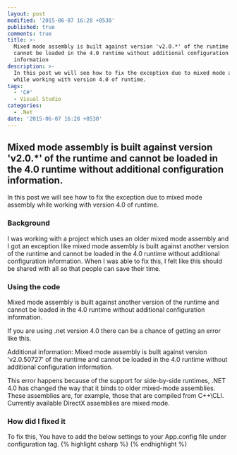 ```yaml
---
layout: post
modified: '2015-06-07 16:28 +0530'
published: true
comments: true
title: >-
  Mixed mode assembly is built against version 'v2.0.*' of the runtime and
  cannot be loaded in the 4.0 runtime without additional configuration
  information
description: >-
  In this post we will see how to fix the exception due to mixed mode assembly
  while working with version 4.0 of runtime.
tags:
  - 'C#'
  - Visual Studio
categories:
  - .Net
date: '2015-06-07 16:28 +0530'
---
```

##  Mixed mode assembly is built against version 'v2.0.*' of the runtime and cannot be loaded in the 4.0 runtime without additional configuration information.

In this post we will see how to fix the exception due to mixed mode assembly while working with version 4.0 of runtime.

### Background
I was working with a project which uses an older mixed mode assembly and I got an exception like mixed mode assembly is built against another version of the runtime and cannot be loaded in the 4.0 runtime without additional configuration information. When I was able to fix this, I felt like this should be shared with all so that people can save their time.

### Using the code
Mixed mode assembly is built against another version of the runtime and cannot be loaded in the 4.0 runtime without additional configuration information.

If you are using .net version 4.0 there can be a chance of getting an error like this.

Additional information: Mixed mode assembly is built against version 'v2.0.50727' of the runtime and cannot be loaded in the 4.0 runtime without additional configuration information.

This error happens because of the support for side-by-side runtimes, .NET 4.0 has changed the way that it binds to older mixed-mode assemblies. These assemblies are, for example, those that are compiled from C++\CLI. Currently available DirectX assemblies are mixed mode.

### How did I fixed it
To fix this, You have to add the below settings to your App.config file under configuration tag.
{% highlight csharp %}
<startup useLegacyV2RuntimeActivationPolicy="true">
    <supportedRuntime version="v4.0"/>
    <requiredRuntime version="v4.0.20506"/>
</startup>
{% endhighlight %}
